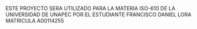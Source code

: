 ESTE PROYECTO SERA UTILIZADO PARA LA MATERIA ISO-610 DE LA UNIVERSIDAD DE UNAPEC POR EL ESTUDIANTE FRANCISCO DANIEL LORA MATRICULA A00114255